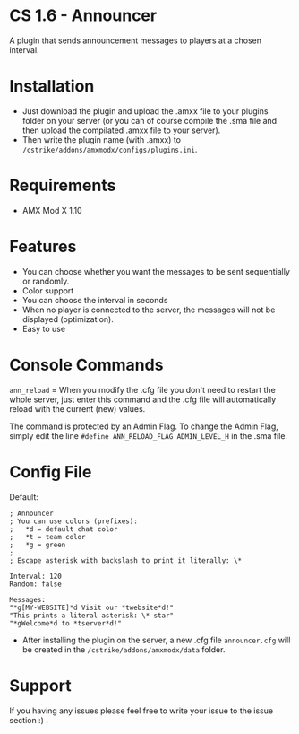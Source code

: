 # CS 1.6 - Announcer
A plugin that sends announcement messages to players at a chosen interval.

# Installation
- Just download the plugin and upload the .amxx file to your plugins folder on your server (or you can of course compile the .sma file and then upload the compilated .amxx file to your server).
- Then write the plugin name (with .amxx) to `/cstrike/addons/amxmodx/configs/plugins.ini`.

# Requirements
- AMX Mod X 1.10

# Features
- You can choose whether you want the messages to be sent sequentially or randomly.
- Color support
- You can choose the interval in seconds
- When no player is connected to the server, the messages will not be displayed (optimization).
- Easy to use

# Console Commands
`ann_reload` = When you modify the .cfg file you don't need to restart the whole server, just enter this command and the .cfg file will automatically reload with the current (new) values.

The command is protected by an Admin Flag. To change the Admin Flag, simply edit the line `#define ANN_RELOAD_FLAG ADMIN_LEVEL_H` in the .sma file.

# Config File
Default:
```
; Announcer
; You can use colors (prefixes):
;   *d = default chat color
;   *t = team color
;   *g = green
;
; Escape asterisk with backslash to print it literally: \*

Interval: 120
Random: false

Messages:
"*g[MY-WEBSITE]*d Visit our *twebsite*d!"
"This prints a literal asterisk: \* star"
"*gWelcome*d to *tserver*d!"
```
- After installing the plugin on the server, a new .cfg file `announcer.cfg` will be created in the `/cstrike/addons/amxmodx/data` folder.

# Support
If you having any issues please feel free to write your issue to the issue section :) .
